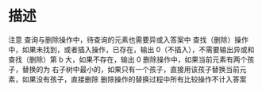 # 描述

注意
查询与删除操作中，待查询的元素也需要异或入答案中
查找（删除）操作中，如果未找到，或者插入操作，已存在，输出 0（不插入），不需要输出异或和
查找（删除）第 b 大，如果不存在，输出 0
删除操作中，如果当前元素有两个孩子，替换的为 右子树中最小的，如果只有一个孩子，直接用该孩子替换当前元素，如果没有孩子，直接删除
删除操作的替换过程中所有比较操作不计入答案
